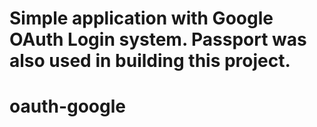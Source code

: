 # Simple application with Google OAuth Login system. Passport was also used in building this project.
# oauth-google